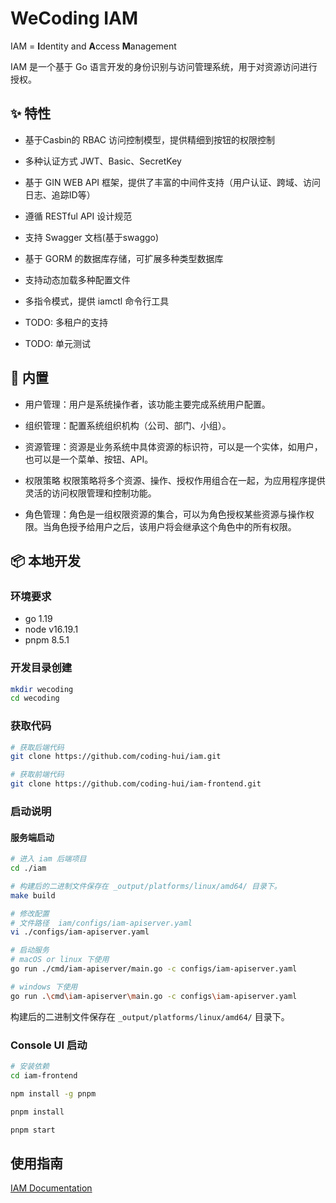 # WeCoding IAM

IAM = **I**dentity and **A**ccess **M**anagement

IAM 是一个基于 Go 语言开发的身份识别与访问管理系统，用于对资源访问进行授权。

## ✨ 特性

- 基于Casbin的 RBAC 访问控制模型，提供精细到按钮的权限控制

- 多种认证方式 JWT、Basic、SecretKey

- 基于 GIN WEB API 框架，提供了丰富的中间件支持（用户认证、跨域、访问日志、追踪ID等）

- 遵循 RESTful API 设计规范

- 支持 Swagger 文档(基于swaggo)

- 基于 GORM 的数据库存储，可扩展多种类型数据库

- 支持动态加载多种配置文件

- 多指令模式，提供 iamctl 命令行工具

- TODO: 多租户的支持

- TODO: 单元测试

## 🎁 内置

- 用户管理：用户是系统操作者，该功能主要完成系统用户配置。

- 组织管理：配置系统组织机构（公司、部门、小组）。

- 资源管理：资源是业务系统中具体资源的标识符，可以是一个实体，如用户，也可以是一个菜单、按钮、API。

- 权限策略 权限策略将多个资源、操作、授权作用组合在一起，为应用程序提供灵活的访问权限管理和控制功能。

- 角色管理：角色是一组权限资源的集合，可以为角色授权某些资源与操作权限。当角色授予给用户之后，该用户将会继承这个角色中的所有权限。

## 📦 本地开发

### 环境要求

- go 1.19
- node v16.19.1
- pnpm 8.5.1

### 开发目录创建

```bash
mkdir wecoding
cd wecoding
```

### 获取代码

```bash
# 获取后端代码
git clone https://github.com/coding-hui/iam.git

# 获取前端代码
git clone https://github.com/coding-hui/iam-frontend.git
```

### 启动说明

#### 服务端启动

```bash
# 进入 iam 后端项目
cd ./iam

# 构建后的二进制文件保存在 _output/platforms/linux/amd64/ 目录下。
make build

# 修改配置 
# 文件路径  iam/configs/iam-apiserver.yaml
vi ./configs/iam-apiserver.yaml

# 启动服务
# macOS or linux 下使用
go run ./cmd/iam-apiserver/main.go -c configs/iam-apiserver.yaml

# windows 下使用
go run .\cmd\iam-apiserver\main.go -c configs\iam-apiserver.yaml
```

构建后的二进制文件保存在 `_output/platforms/linux/amd64/` 目录下。

### Console UI 启动

```bash
# 安装依赖
cd iam-frontend

npm install -g pnpm

pnpm install

pnpm start
```

## 使用指南

[IAM Documentation](docs/guide/zh-CN)
